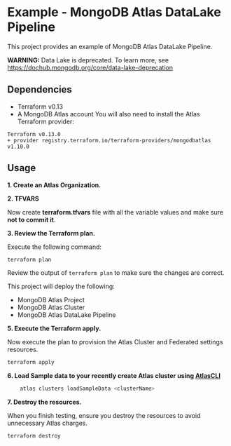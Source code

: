 # Example - MongoDB Atlas DataLake Pipeline

This project provides an example of MongoDB Atlas DataLake Pipeline.

**WARNING:** Data Lake is deprecated. To learn more, see <https://dochub.mongodb.org/core/data-lake-deprecation>


## Dependencies

* Terraform v0.13
* A MongoDB Atlas account
You will also need to install the Atlas Terraform provider:
```
Terraform v0.13.0
+ provider registry.terraform.io/terraform-providers/mongodbatlas v1.10.0
```

## Usage

**1\. Create an Atlas Organization.**

**2\. TFVARS**

Now create **terraform.tfvars** file with all the variable values and make sure **not to commit it**.

**3\. Review the Terraform plan.**

Execute the following command:

``` bash
terraform plan
```
Review the output of `terraform plan` to make sure the changes are correct.

This project will deploy the following:

* MongoDB Atlas Project
* MongoDB Atlas Cluster
* MongoDB Atlas DataLake Pipeline

**5\. Execute the Terraform apply.**

Now execute the plan to provision the Atlas Cluster and Federated settings resources.

``` bash
terraform apply
```

**6\. Load Sample data to your recently create Atlas cluster using [AtlasCLI](https://www.mongodb.com/tools/atlas-cli)**
```bash
    atlas clusters loadSampleData <clusterName>
```

**7\. Destroy the resources.**

When you finish testing, ensure you destroy the resources to avoid unnecessary Atlas charges.

``` bash
terraform destroy
```
